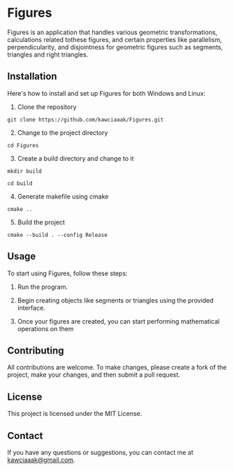 # Figures

Figures is an application that handles various geometric transformations, calculations related tothese figures, and certain properties like parallelism, perpendicularity, and disjointness for geometric figures such as segments, triangles and right triangles.

## Installation

Here's how to install and set up Figures for both Windows and Linux:

1. Clone the repository
 
`git clone https://github.com/kawciaaak/Figures.git`

2. Change to the project directory

`cd Figures`

3. Create a build directory and change to it

`mkdir build`

`cd build`

4. Generate makefile using cmake

`cmake ..`

5. Build the project

`cmake --build . --config Release`

## Usage

To start using Figures, follow these steps:

1. Run the program.

2. Begin creating objects like segments or triangles using the provided interface.

3. Once your figures are created, you can start performing mathematical operations on them

## Contributing

All contributions are welcome. To make changes, please create a fork of the project, make your changes, and then submit a pull request.

## License

This project is licensed under the MIT License.

## Contact

If you have any questions or suggestions, you can contact me at kawciaaak@gmail.com.

